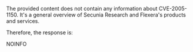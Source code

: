 The provided content does not contain any information about CVE-2005-1150. It's a general overview of Secunia Research and Flexera's products and services.

Therefore, the response is:

NOINFO